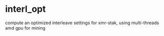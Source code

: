 # interl_opt
compute an optimized interleave settings for xmr-stak, using multi-threads amd gpu for mining
